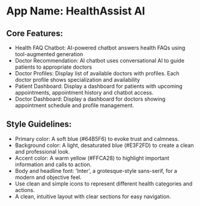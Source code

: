 # **App Name**: HealthAssist AI

## Core Features:

- Health FAQ Chatbot: AI-powered chatbot answers health FAQs using tool-augmented generation
- Doctor Recommendation: AI chatbot uses conversational AI to guide patients to appropriate doctors
- Doctor Profiles: Display list of available doctors with profiles. Each doctor profile shows specialization and availability
- Patient Dashboard: Display a dashboard for patients with upcoming appointments, appointment history and chatbot access.
- Doctor Dashboard: Display a dashboard for doctors showing appointment schedule and profile management.

## Style Guidelines:

- Primary color: A soft blue (#64B5F6) to evoke trust and calmness.
- Background color: A light, desaturated blue (#E3F2FD) to create a clean and professional look.
- Accent color: A warm yellow (#FFCA28) to highlight important information and calls to action.
- Body and headline font: 'Inter', a grotesque-style sans-serif, for a modern and objective feel. 
- Use clean and simple icons to represent different health categories and actions.
- A clean, intuitive layout with clear sections for easy navigation.